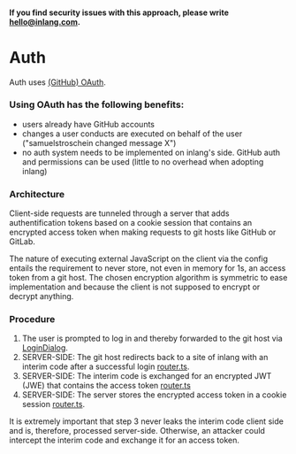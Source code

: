 #### If you find security issues with this approach, please write hello@inlang.com.

# Auth

Auth uses [(GitHub) OAuth](https://docs.github.com/en/developers/apps/building-oauth-apps/authorizing-oauth-apps).

### Using OAuth has the following benefits:

- users already have GitHub accounts
- changes a user conducts are executed on behalf of the user ("samuelstroschein changed message X")
- no auth system needs to be implemented on inlang's side. GitHub auth and permissions can be used (little to no overhead when adopting inlang)

### Architecture

Client-side requests are tunneled through a server that adds authentification tokens based on a cookie session that contains an encrypted access token when making requests to git hosts like GitHub or GitLab.

The nature of executing external JavaScript on the client via the config entails the requirement to never store, not even in memory for 1s, an access token from a git host. The chosen encryption algorithm is symmetric to ease implementation and because the client is not supposed to encrypt or decrypt anything.

### Procedure

1. The user is prompted to log in and thereby forwarded to the git host via [LoginDialog](./src/components/LoginDialog.tsx).
2. SERVER-SIDE: The git host redirects back to a site of inlang with an interim code after a successful login [router.ts](./src/router.ts).
3. SERVER-SIDE: The interim code is exchanged for an encrypted JWT (JWE) that contains the access token [router.ts](./src/router.ts)
4. SERVER-SIDE: The server stores the encrypted access token in a cookie session [router.ts](./src/router.ts).

It is extremely important that step 3 never leaks the interim code client side and is, therefore, processed server-side. Otherwise, an attacker could intercept the interim code and exchange it for an access token.

